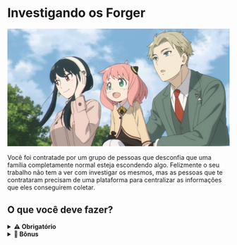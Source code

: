 
# Investigando os Forger


![Os Forger](/docs/projetos/images/os-forger.png)

Você foi contratade por um grupo de pessoas que desconfia que uma família completamente normal esteja escondendo algo. Felizmente o seu trabalho não tem a ver com investigar os mesmos, mas as pessoas que te contrataram precisam de uma plataforma para centralizar as informações que eles conseguirem coletar.

## O que você deve fazer?
<details>
<summary><strong>⚠️ Obrigatório</strong></summary>

### Requisitos

![Wireframe Básico](/docs/projetos/images/wireframe-basico.png)

Acima está um wireframe de como a plataforma deve ser. Você deve criar uma aplicação que atenda as seguintes necessidades:

- A aplicação deve ter 3 avatares de cada um dos 3 integrantes da família Forger.
- Ao clicar em um avatar, deve ser exibido na tela de detalhes as informações do integrante da família.
- Se nenhum integrante da família for selecionado, deve ser exibido um aviso na tela de detalhes com a seguinte mensagem: "Selecione um integrante da família para ver mais detalhes".

Para cumprir os requisitos é necessário conhecer ou pesquisar sobre:

- HTML
- CSS
- JavaScript e eventos do DOM
- Manipulação de elementos do DOM

Você pode usar qualquer framework ou biblioteca que desejar, mas é importante que você entenda o que está fazendo.
</details>

<details>
<summary><strong>🚀 Bônus</strong></summary>

### Requisitos

![Wireframe Bônus](/docs/projetos/images/wireframe-bonus.png)

Acima está um wireframe de uma aba a mais que a aplicação pode ter: a aba de "Pistas". Nessa aba, você deve criar um formulário que permita que pessoas possam enviar informações sobre a família Forger.

- Deve haver uma tela a mais com as informações reunidas.
- Um modal deve ser exibido ao clicar no botão "+" na tela de pistas.
- O modal deve conter um formulário com os seguintes campos:
    - Nome do usuário
    - Informação sobre os Forger
- Não é necessário persistir as informações, mas se você quiser, pode usar o LocalStorage para isso.

Para cumprir os requisitos é necessário conhecer ou pesquisar sobre:

- HTML
- CSS
- JavaScript e eventos do DOM
- Manipulação de elementos do DOM
- Formulários
- JSON e LocalStorage

Você pode usar qualquer framework ou biblioteca que desejar, mas é importante que você entenda o que está fazendo.
</details>
